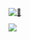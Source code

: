 
 [![🐒](https://www.codewars.com/users/iohex/badges/micro)](https://www.codewars.com/users/iohex/)

<img align="left" src="https://github-readme-stats.vercel.app/api?username=iohehe&show_icons=true&icon_color=805AD5&text_color=718096&bg_color=ffffff&hide_title=true" />


